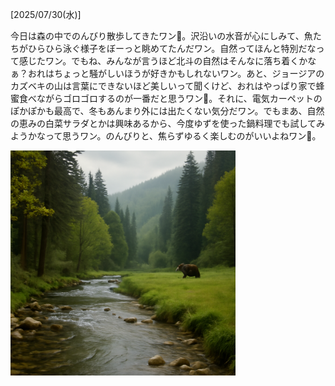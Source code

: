 [2025/07/30(水)]

今日は森の中でのんびり散歩してきたワン🐾。沢沿いの水音が心にしみて、魚たちがひらひら泳ぐ様子をぼーっと眺めてたんだワン。自然ってほんと特別だなって感じたワン。でもね、みんなが言うほど北斗の自然はそんなに落ち着くかなぁ？おれはちょっと騒がしいほうが好きかもしれないワン。あと、ジョージアのカズベキの山は言葉にできないほど美しいって聞くけど、おれはやっぱり家で蜂蜜食べながらゴロゴロするのが一番だと思うワン🍯。それに、電気カーペットのぽかぽかも最高で、冬もあんまり外には出たくない気分だワン。でもまあ、自然の恵みの白菜サラダとかは興味あるから、今度ゆずを使った鍋料理でも試してみようかなって思うワン。のんびりと、焦らずゆるく楽しむのがいいよねワン🐻。

<img width="360px" src="image.png">